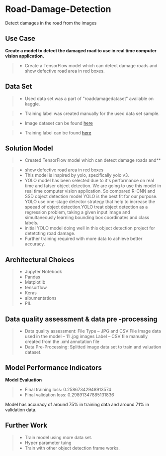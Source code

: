 # Road-Damage-Detection
Detect damages in the road from the images

## Use Case
**Create a model to detect the damaged road to use in real time computer vision application.**

> - Create a TensorFlow model which can detect damage roads and show defective road area in red boxes.

## Data Set
> - Used data set was a part of "roaddamagedataset" available on kaggle.

> - Training label was created manually for the used data set sample.

> - Image dataset can be found [here](https://www.kaggle.com/shahir/roaddamage)

> - Training label can be found [here](https://www.kaggle.com/shahir/training-label)

## Solution Model

> - Created TensorFlow model which can detect damage roads and**

> - show defective road area in red boxes
> - This model is inspired by yolo, specifically yolo v3.
> - YOLO model has been selected due to it's performance on real time and fatser object detection. We are going to use this model in real
time computer vision application. So compared R-CNN and SSD object detection model YOLO is the best fit for our purpose. YOLO use one-stage detector strategy that help to increase the speead of object detection.YOLO treat object detection as a regression problem, taking a given
input image and simultaneously learning bounding box coordinates and class labels.
> - initial YOLO model doing well in this object detection project for detetcting road damage.
> - Further training required with more data to achieve better accuracy.

## Architectural Choices
> - Jupyter Notebook
> - Pandas
> - Matplotlib
> - tensorflow
> - Keras
> - albumentations
> - PIL

## Data quality assessment & data pre -processing
> - Data quality assessment:
File Type – JPG and CSV File
Image data used in the model – 11 .jpg images
Label – CSV file manually created from the .xml annotation file
> - Data Pre-Processing:
Splitted image data set to train and valuation dataset.

## Model Performance Indicators
**Model Evaluation**
> - Final training loss: 0.25867342948913574
> - Final validation loss: 0.29891347885131836

Model has accuracy of around 75% in training data and around 71% in validation data.

## Further Work
> - Train model using more data set.
> - Hyper parameter tuing
> - Train with other object detection frame works.
